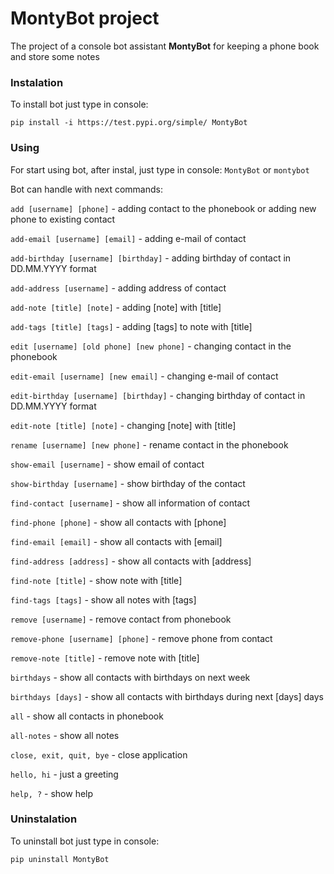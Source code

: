 # MontyBot project
The project of a console bot assistant **MontyBot** for keeping a phone book and store some notes

### Instalation ###
To install bot just type in console:

``pip install -i https://test.pypi.org/simple/ MontyBot``


### Using ###
For start using bot, after instal, just type in console:
``MontyBot`` or ``montybot``

Bot can handle with next commands:

``add [username] [phone]`` - adding contact to the phonebook or adding new phone to existing contact

``add-email [username] [email]`` - adding e-mail of contact

``add-birthday [username] [birthday]`` - adding birthday of contact in DD.MM.YYYY format

``add-address [username]`` - adding address of contact

``add-note [title] [note]`` - adding [note] with [title]

``add-tags [title] [tags]`` - adding [tags] to note with [title]

``edit [username] [old phone] [new phone]`` - changing contact in the phonebook

``edit-email [username] [new email]`` - changing e-mail of contact

``edit-birthday [username] [birthday]`` - changing birthday of contact in DD.MM.YYYY format

``edit-note [title] [note]`` - changing [note] with [title]

``rename [username] [new phone]`` - rename contact in the phonebook

``show-email [username]`` - show email of contact

``show-birthday [username]`` - show birthday of the contact

``find-contact [username]`` - show all information of contact

``find-phone [phone]`` - show all contacts with [phone]

``find-email [email]`` - show all contacts with [email]

``find-address [address]`` - show all contacts with [address]

``find-note [title]`` - show note with [title]

``find-tags [tags]`` - show all notes with [tags]

``remove [username]`` - remove contact from phonebook

``remove-phone [username] [phone]`` - remove phone from contact

``remove-note [title]`` - remove note with [title]

``birthdays`` - show all contacts with birthdays on next week

``birthdays [days]`` - show all contacts with birthdays during next [days] days

``all`` - show all contacts in phonebook

``all-notes`` - show all notes

``close, exit, quit, bye`` - close application

``hello, hi`` - just a greeting

``help, ?`` - show help

### Uninstalation ###
To uninstall bot just type in console:

``pip uninstall MontyBot``